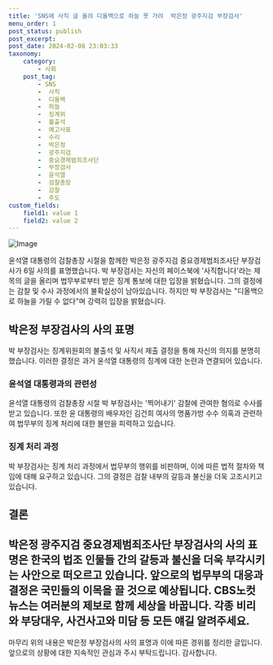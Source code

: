 ```yaml
---
title: 'SNS에 사직 글 올려 디올백으로 하늘 못 가려  박은정 광주지검 부장검사'
menu_order: 1
post_status: publish
post_excerpt: 
post_date: 2024-02-08 23:03:33
taxonomy:
    category:
        - 사회
    post_tag:
        - SNS
        -  사직
        -  디올백
        -  하늘
        -  징계위
        -  불출석
        -  예고사표
        -  수리
        -  박은정
        -  광주지검
        -  중요경제범죄조사단
        -  부장검사
        -  윤석열
        -  검찰총장
        -  감찰
        -  주도
custom_fields:
    field1: value 1
    field2: value 2
---
```


![Image](https://imgnews.pstatic.net/image/079/2024/02/06/0003861377_001_20240206170501143.jpg?type=w647)

윤석열 대통령의 검찰총장 시절을 함께한 박은정 광주지검 중요경제범죄조사단 부장검사가 6일 사의를 표명했습니다. 박 부장검사는 자신의 페이스북에 '사직합니다'라는 제목의 글을 올리며 법무부로부터 받은 징계 통보에 대한 입장을 밝혔습니다. 그의 결정에는 감찰 및 수사 과정에서의 불확실성이 남아있습니다. 하지만 박 부장검사는 "디올백으로 하늘을 가릴 수 없다"며 강력히 입장을 밝혔습니다.
## 박은정 부장검사의 사의 표명
박 부장검사는 징계위원회의 불출석 및 사직서 제출 결정을 통해 자신의 의지를 분명히 했습니다. 이러한 결정은 과거 윤석열 대통령의 징계에 대한 논란과 연결되어 있습니다. 
### 윤석열 대통령과의 관련성
윤석열 대통령의 검찰총장 시절 박 부장검사는 '찍어내기' 감찰에 관여한 혐의로 수사를 받고 있습니다. 또한 윤 대통령의 배우자인 김건희 여사의 명품가방 수수 의혹과 관련하여 법무부의 징계 처리에 대한 불만을 피력하고 있습니다.
### 징계 처리 과정
박 부장검사는 징계 처리 과정에서 법무부의 행위를 비판하며, 이에 따른 법적 절차와 책임에 대해 요구하고 있습니다. 그의 결정은 검찰 내부의 갈등과 불신을 더욱 고조시키고 있습니다.
## 결론
박은정 광주지검 중요경제범죄조사단 부장검사의 사의 표명은 한국의 법조 인물들 간의 갈등과 불신을 더욱 부각시키는 사안으로 떠오르고 있습니다. 앞으로의 법무부의 대응과 결정은 국민들의 이목을 끌 것으로 예상됩니다.
**CBS노컷뉴스**는 여러분의 제보로 함께 세상을 바꿉니다. 각종 비리와 부당대우, 사건사고와 미담 등 모든 얘길 알려주세요.
--- 
마무리
위의 내용은 박은정 부장검사의 사의 표명과 이에 따른 경위를 정리한 글입니다. 앞으로의 상황에 대한 지속적인 관심과 주시 부탁드립니다. 감사합니다.
